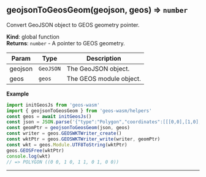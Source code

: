 <a name="geojsonToGeosGeom"></a>

## geojsonToGeosGeom(geojson, geos) ⇒ <code>number</code>
Convert GeoJSON object to GEOS geometry pointer.

**Kind**: global function  
**Returns**: <code>number</code> - A pointer to GEOS geometry.  

| Param | Type | Description |
| --- | --- | --- |
| geojson | <code>GeoJSON</code> | The GeoJSON object. |
| geos | <code>geos</code> | The GEOS module object. |

**Example**  
```js
import initGeosJs from 'geos-wasm'
import { geojsonToGeosGeom } from 'geos-wasm/helpers'
const geos = await initGeosJs()
const json = JSON.parse('{"type":"Polygon","coordinates":[[[0,0],[1,0],[1,1],[0,1],[0,0]]]}')
const geomPtr = geojsonToGeosGeom(json, geos)
const writer = geos.GEOSWKTWriter_create()
const wktPtr = geos.GEOSWKTWriter_write(writer, geomPtr)
const wkt = geos.Module.UTF8ToString(wktPtr)
geos.GEOSFree(wktPtr)
console.log(wkt)
// => POLYGON ((0 0, 1 0, 1 1, 0 1, 0 0))
```

---

